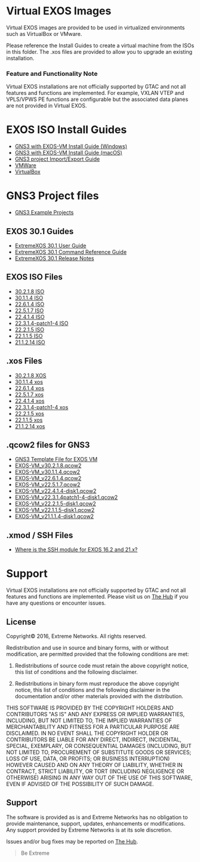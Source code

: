 # Virtual EXOS Images
Virtual EXOS images are provided to be used in virtualized environments such as VirtualBox or VMware.

Please reference the Install Guides to create a virtual machine from the ISOs in this folder.  The .xos files are provided to allow you to upgrade an existing installation.

### Feature and Functionality Note
Virtual EXOS installations are not officially supported by GTAC and not all features and functions are implemented. For example, VXLAN VTEP and VPLS/VPWS PE functions are configurable but the associated data planes are not provided in Virtual EXOS.

# EXOS ISO Install Guides
* [GNS3 with EXOS-VM Install Guide (Windows)](GNS3_EXOS-VM_Guide.md)
* [GNS3 with EXOS-VM Install Guide (macOS)](GNS3_EXOS-VM_Guide_macOS.md)
* [GNS3 project Import/Export Guide](gns3_projects/import_export_gns3.md)
* [VMWare](Install_Guide_EXOS-VM-ESXi-5.docx?raw=true)
* [VirtualBox](Install_Guide_EXOS-VM-VirtualBox.docx?raw=true)

# GNS3 Project files

* [GNS3 Example Projects](gns3_projects/README.md)

## EXOS 30.1 Guides
* [ExtremeXOS 30.1 User Guide](https://documentation.extremenetworks.com/exos_30.1)
* [ExtremeXOS 30.1 Command Reference Guide](https://documentation.extremenetworks.com/exos_commands_30.1)
* [ExtremeXOS 30.1 Release Notes](http://documentation.extremenetworks.com/release_notes/ExtremeXOS/30.1)


## EXOS ISO Files
* [30.2.1.8 ISO](https://akamai-ep.extremenetworks.com/Extreme_P/github-en/Virtual_EXOS/vm-30.2.1.8.iso)
* [30.1.1.4 ISO](vm-30.1.1.4.iso?raw=true)
* [22.6.1.4 ISO](vm-22.6.1.4.iso?raw=true)
* [22.5.1.7 ISO](vm-22.5.1.7.iso?raw=true)
* [22.4.1.4 ISO](vm-22.4.1.4.iso?raw=true)
* [22.3.1.4-patch1-4 ISO](vm-22.3.1.4-patch1-4.iso?raw=true)
* [22.2.1.5 ISO](vm-22.2.1.5.iso?raw=true)
* [22.1.1.5 ISO](vm-22.1.1.5.iso?raw=true)
* [21.1.2.14 ISO](vm-21.1.2.14.iso?raw=true)

## .xos Files
* [30.2.1.8 XOS](vm-30.2.1.8.xos?raw=true)
* [30.1.1.4 xos](vm-30.1.1.4.xos?raw=true)
* [22.6.1.4 xos](vm-22.6.1.4.xos?raw=true)
* [22.5.1.7 xos](vm-22.5.1.7.xos?raw=true)
* [22.4.1.4 xos](vm-22.4.1.4.xos?raw=true)
* [22.3.1.4-patch1-4 xos](vm-22.3.1.4-patch1-4.xos?raw=true)
* [22.2.1.5 xos](vm-22.2.1.5.xos?raw=true)
* [22.1.1.5 xos](vm-22.1.1.5.xos?raw=true)
* [21.1.2.14 xos](vm-21.1.2.14.xos?raw=true)

## .qcow2 files for GNS3
* [GNS3 Template File for EXOS VM](exosvm.gns3a?raw=true)
* [EXOS-VM_v30.2.1.8.qcow2](https://akamai-ep.extremenetworks.com/Extreme_P/github-en/Virtual_EXOS/EXOS-VM_v30.2.1.8.qcow2)
* [EXOS-VM_v30.1.1.4.qcow2](https://akamai-ep.extremenetworks.com/Extreme_P/github-en/Virtual_EXOS/EXOS-VM_v30.1.1.4.qcow2)
* [EXOS-VM_v22.6.1.4.qcow2](https://akamai-ep.extremenetworks.com/Extreme_P/github-en/Virtual_EXOS/EXOS-VM_v22.6.1.4.qcow2)
* [EXOS-VM_v22.5.1.7.qcow2](https://akamai-ep.extremenetworks.com/Extreme_P/github-en/Virtual_EXOS/EXOS-VM_v22.5.1.7.qcow2)
* [EXOS-VM_v22.4.1.4-disk1.qcow2](https://akamai-ep.extremenetworks.com/Extreme_P/github-en/Virtual_EXOS/EXOS-VM_v22.4.1.4-disk1.qcow2)
* [EXOS-VM_v22.3.1.4patch1-4-disk1.qcow2](https://akamai-ep.extremenetworks.com/Extreme_P/github-en/Virtual_EXOS/EXOS-VM_v22.3.1.4patch1-4-disk1.qcow2)
* [EXOS-VM_v22.2.1.5-disk1.qcow2](https://akamai-ep.extremenetworks.com/Extreme_P/github-en/Virtual_EXOS/EXOS-VM_v22.2.1.5-disk1.qcow2)
* [EXOS-VM_v22.1.1.5-disk1.qcow2](https://akamai-ep.extremenetworks.com/Extreme_P/github-en/Virtual_EXOS/EXOS-VM_v22.1.1.5-disk1.qcow2)
* [EXOS-VM_v21.1.1.4-disk1.qcow2](https://akamai-ep.extremenetworks.com/Extreme_P/github-en/Virtual_EXOS/EXOS-VM_v21.1.1.4-disk1.qcow2)

## .xmod / SSH Files
* [Where is the SSH module for EXOS 16.2 and 21.x?](https://gtacknowledge.extremenetworks.com/articles/Q_A/Where-is-the-SSH-module-for-EXOS/)

# Support
Virtual EXOS installations are not officially supported by GTAC and not all features and functions are implemented.  Please visit us on [The Hub](https://community.extremenetworks.com/extreme) if you have any questions or encounter issues.

## License
Copyright© 2016, Extreme Networks.  All rights reserved.

Redistribution and use in source and binary forms, with or without modification,
are permitted provided that the following conditions are met:

1. Redistributions of source code must retain the above copyright notice, this
list of conditions and the following disclaimer.

2. Redistributions in binary form must reproduce the above copyright notice,
this list of conditions and the following disclaimer in the documentation
and/or other materials provided with the distribution.

THIS SOFTWARE IS PROVIDED BY THE COPYRIGHT HOLDERS AND CONTRIBUTORS "AS IS" AND
ANY EXPRESS OR IMPLIED WARRANTIES, INCLUDING, BUT NOT LIMITED TO, THE IMPLIED
WARRANTIES OF MERCHANTABILITY AND FITNESS FOR A PARTICULAR PURPOSE ARE
DISCLAIMED. IN NO EVENT SHALL THE COPYRIGHT HOLDER OR CONTRIBUTORS BE LIABLE
FOR ANY DIRECT, INDIRECT, INCIDENTAL, SPECIAL, EXEMPLARY, OR CONSEQUENTIAL
DAMAGES (INCLUDING, BUT NOT LIMITED TO, PROCUREMENT OF SUBSTITUTE GOODS OR
SERVICES; LOSS OF USE, DATA, OR PROFITS; OR BUSINESS INTERRUPTION) HOWEVER
CAUSED AND ON ANY THEORY OF LIABILITY, WHETHER IN CONTRACT, STRICT LIABILITY,
OR TORT (INCLUDING NEGLIGENCE OR OTHERWISE) ARISING IN ANY WAY OUT OF THE USE
OF THIS SOFTWARE, EVEN IF ADVISED OF THE POSSIBILITY OF SUCH DAMAGE.

## Support
The software is provided as is and Extreme Networks has no obligation to provide
maintenance, support, updates, enhancements or modifications.
Any support provided by Extreme Networks is at its sole discretion.

Issues and/or bug fixes may be reported on [The Hub](https://community.extremenetworks.com/extreme).

>Be Extreme
